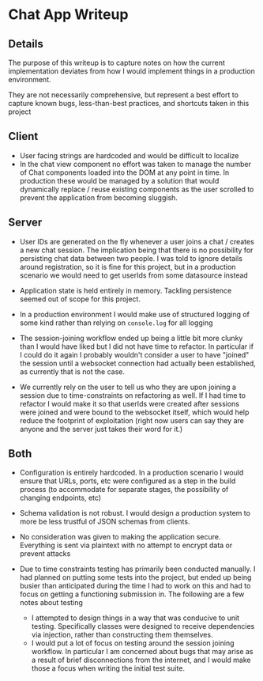 # Chat App Writeup

## Details

The purpose of this writeup is to capture notes on how the current implementation deviates from how I would implement things in a production environment.

They are not necessarily comprehensive, but represent a best effort to capture known bugs, less-than-best practices, and shortcuts taken in this project

## Client

- User facing strings are hardcoded and would be difficult to localize
- In the chat view component no effort was taken to manage the number of Chat components loaded into the DOM at any point in time. In production these would be managed by a solution that would dynamically replace / reuse existing components as the user scrolled to prevent the application from becoming sluggish.

## Server

- User IDs are generated on the fly whenever a user joins a chat / creates a new chat session. The implication being that there is no possibility for persisting chat data between two people. I was told to ignore details around registration, so it is fine for this project, but in a production scenario we would need to get userIds from some datasource instead

- Application state is held entirely in memory. Tackling persistence seemed out of scope for this project.

- In a production environment I would make use of structured logging of some kind rather than relying on `console.log` for all logging

- The session-joining workflow ended up being a little bit more clunky than I would have liked but I did not have time to refactor. In particular if I could do it again I probably wouldn't consider a user to have "joined" the session until a websocket connection had actually been established, as currently that is not the case.

- We currently rely on the user to tell us who they are upon joining a session due to time-constraints on refactoring as well. If I had time to refactor I would make it so that userIds were created after sessions were joined and were bound to the websocket itself, which would help reduce the footprint of exploitation (right now users can say they are anyone and the server just takes their word for it.)

## Both

- Configuration is entirely hardcoded. In a production scenario I would ensure that URLs, ports, etc were configured as a step in the build process (to accommodate for separate stages, the possibility of changing endpoints, etc)

- Schema validation is not robust. I would design a production system to more be less trustful of JSON schemas from clients.

- No consideration was given to making the application secure. Everything is sent via plaintext with no attempt to encrypt data or prevent attacks

- Due to time constraints testing has primarily been conducted manually. I had planned on putting some tests into the project, but ended up being busier than anticipated during the time I had to work on this and had to focus on getting a functioning submission in. The following are a few notes about testing
  - I attempted to design things in a way that was conducive to unit testing. Specifically classes were designed to receive dependencies via injection, rather than constructing them themselves.
  - I would put a lot of focus on testing around the session joining workflow. In particular I am concerned about bugs that may arise as a result of brief disconnections from the internet, and I would make those a focus when writing the initial test suite.
